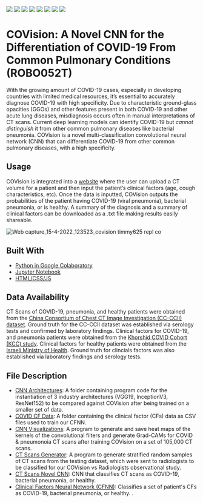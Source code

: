 ![](https://img.shields.io/badge/Python-14354C?style=for-the-badge&logo=python&logoColor=white)
![](https://img.shields.io/badge/HTML-239120?style=for-the-badge&logo=html5&logoColor=white)
![](https://img.shields.io/badge/CSS3-1572B6?style=for-the-badge&logo=css3&logoColor=white)
![](https://img.shields.io/badge/JavaScript-323330?style=for-the-badge&logo=javascript&logoColor=F7DF1E)
![](https://img.shields.io/badge/Maintained%3F-yes-green.svg)
![](https://img.shields.io/badge/Maintained%3F-yes-green.svgr)
![](https://img.shields.io/website-up-down-green-red/http/monip.org.svg)
![](https://img.shields.io/badge/-Google%20Colab-blue)

# COVision: A Novel CNN for the Differentiation of COVID-19 From Common Pulmonary Conditions (ROBO052T)

With the growing amount of COVID-19 cases, especially in developing countries with limited medical resources, it’s essential to accurately diagnose COVID-19 with high specificity. Due to characteristic ground-glass opacities (GGOs) and other features present in both COVID-19 and other acute lung diseases, misdiagnosis occurs often in manual interpretations of CT scans. Current deep learning models can identify COVID-19 but *cannot distinguish* it from other common pulmonary diseases like bacterial pneumonia. COVision is a novel multi-classification convolutional neural network (CNN) that can differentiate COVID-19 from other common pulmonary diseases, with a high specificity.

## Usage
COVision is integrated into a [website](https://covision.timmy625.repl.co/) where the user can upload a CT volume for a patient and then input the patient’s clinical factors (age, cough characteristics, etc). Once the data is inputted, COVision outputs the probabilities of the patient having COVID-19 (viral pneumonia), bacterial pneumonia, or is healthy. A summary of the diagnosis and a summary of clinical factors can be downloaded as a .txt file making results easily shareable. 

![Web capture_15-4-2022_123523_covision timmy625 repl co](https://user-images.githubusercontent.com/30708141/163596786-4c101603-2d86-41ee-84c9-c877c115c886.jpeg)

## Built With
- [Python in Google Colaboratory](https://colab.research.google.com/)
- [Jupyter Notebook](https://jupyter.org/)
- [HTML/CSS/JS](https://developer.mozilla.org/en-US/docs/Web/HTML)

## Data Availability
CT Scans of COVID-19, pneumonia, and healthy patients were obtained from the [China Consortium of Chest CT Image Investigation (CC-CCII) dataset](http://ncov-ai.big.ac.cn/download?lang=en). Ground truth for the CC-CCII dataset was established via serology tests and confirmed by laboratory findings. Clinical factors for COVID-19, and pneumonia patients were obtained from the [Khorshid COVID Cohort (KCC) study](https://figshare.com/articles/dataset/COVID-19_and_non-COVID-19_pneumonia_Dataset/16682422). Clinical factors for healthy patients were obtained from the [Israeli Ministry of Health](https://data.gov.il/dataset/covid-19/resource/74216e15-f740-4709-adb7-a6fb0955a048). Ground truth for clincials factors was also established via laboratory findings and serology tests.

## File Description
- [CNN Architectures](https://github.com/Kushy0814/COVision/tree/main/CNN%20Architectures): A folder containing program code for the instantiation of 3 industry architectures (VGG19, InceptionV3, ResNet152) to be compared against COVision after being trained on a smaller set of data.
- [COVID CF Data](https://github.com/Kushy0814/COVision/tree/main/COVID%20CF%20Data): A folder containing the clinical factor (CFs) data as CSV files used to train our CFNN.
- [CNN Visualizations](https://github.com/Kushy0814/COVision/blob/main/CNN_Visualizations.py): A program to generate and save heat maps of the kernels of the convolutional filters and generate Grad-CAMs for COVID & pneumonoia CT scans after training COVision on a set of 105,000 CT scans.
- [CT Scans Generator](https://github.com/Kushy0814/COVision/blob/main/CT_Scans_Generator.ipynb): A program to generate stratified random samples of CT scans from the testing dataset, which were sent to radiologists to be classified for our COVision vs Radiologists observational study.
- [CT Scans Novel CNN](https://github.com/Kushy0814/COVision/blob/main/CT_Scans_Novel_CNN.py): CNN that classifies CT scans as COVID-19, bacterial pneumonia, or healthy.
- [Clinical Factors Neural Network (CFNN)](https://github.com/Kushy0814/COVision/blob/main/Clinical_Factors_FCNN.py): Classifies a set of patient's CFs as COVID-19, bacterial pneumonia, or healthy.
.



